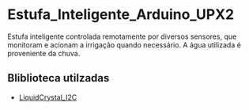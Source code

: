 # Estufa_Inteligente_Arduino_UPX2
Estufa inteligente controlada remotamente por diversos sensores, que monitoram e acionam a irrigação quando necessário. A água utilizada é proveniente da chuva.

## Bliblioteca utilzadas
- [LiquidCrystal_I2C](https://github.com/canalBrincandoComIdeias/Q0624.git)
